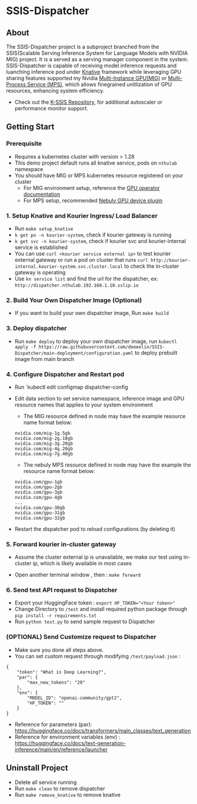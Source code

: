 # SSIS-Dispatcher

## About
The SSIS-Dispatcher project is a subproject branched from the SSIS(Scalable Serving Inference System for Language Models with NVIDIA MIG) project. It is a served as a serving manager component in the system. SSIS-Dispatcher is capable of receiving model inference requests and luanching inference pod under [Knative](https://knative.dev/docs/) framework while leveraging GPU sharing features supported my Nvidia [Multi-Instance GPU(MIG)](https://www.nvidia.com/en-us/technologies/multi-instance-gpu/) or [Multi-Process Service (MPS)](https://docs.nvidia.com/deploy/mps/index.html), which allows finegrained unitlization of GPU resources, enhancing system efficiency.
* Check out the [K-SSIS Repository](https://github.com/mike911209/K-SISS), for additional autoscaler or performance monitor support.

## Getting Start
### Prerequisite
* Requires a kubernetes cluster with version > 1.28
* This demo project default runs all knative service, pods  on `nthulab` namespace
* You should have MIG or MPS kubernetes resource registered on your cluster
    * For MIG environment setup, reference the [GPU operator documentation](https://docs.nvidia.com/datacenter/cloud-native/gpu-operator/latest/gpu-operator-mig.html)
    * For MPS setup, recommended [Nebuly GPU device plugin](https://github.com/nebuly-ai/k8s-device-plugin)

### 1. Setup Knative and Kourier Ingress/ Load Balancer

* Run `make setup_knative`
* `k get po -n kourier-system`, check if kourier gateway is running
* `k get svc -n kourier-system`, check if kourier svc and kourier-internal service is established
* You can use `curl <kourier service external ip>` to test kourier external gateway or run a pod on cluster that runs `curl http://kourier-internal.kourier-system.svc.cluster.local` to check the in-cluster gateway is operating
* Use `kn service list` and find the url for the dispatcher, ex: `http://dispatcher.nthulab.192.168.1.10.sslip.io`

### 2. Build Your Own Dispatcher Image (Optional)

* If you want to build your own dispatcher image, Run `make build`

### 3. Deploy dispatcher

* Run `make deploy` to deploy your own dispatcher image, run `kubectl apply -f https://raw.githubusercontent.com/deeeelin/SSIS-Dispatcher/main-deployment/configuration.yaml` to deploy prebuilt image from main branch

### 4. Configure Dispatcher and Restart pod

* Run `kubectl edit configmap dispatcher-config
* Edit data section to set service namespace, inference image and GPU resource names that applies to your system environment
    * The MIG resource defined in node may have the example resource name format below:
    ```
    nvidia.com/mig-1g.5gb
    nvidia.com/mig-2g.10gb
    nvidia.com/mig-3g.20gb
    nvidia.com/mig-4g.20gb
    nvidia.com/mig-7g.40gb
    ```
    * The nebuly MPS resource defined in node may have the example the resource name format below:
    ```
    nvidia.com/gpu-1gb
    nvidia.com/gpu-2gb
    nvidia.com/gpu-3gb
    nvidia.com/gpu-4gb
    ...
    nvidia.com/gpu-30gb
    nvidia.com/gpu-31gb
    nvidia.com/gpu-32gb
    ```

* Restart the dispatcher pod to reload configurations (by deleting it)

### 5. Forward kourier in-cluster gateway 

* Assume the cluster external ip is unavailable, we make our test using in-cluster ip, which is likely available in most cases

* Open another terminal window , then : `make forward`

### 6. Send test API request to Dispatcher
* Export your HuggingFace token : `export HF_TOKEN="<Your token>"`
* Change Directory to `/test` and install required python package through `pip install -r requirements.txt`
* Run `python test.py` to send sample request to Dispatcher

### (OPTIONAL) Send Customize request to Dispatcher
* Make sure you done all steps above.
* You can set custom request through modifying `/test/payload.json`	:
```
{
    "token": "What is Deep Learning?",
    "par": {
        "max_new_tokens": "20"
    },
    "env": {
        "MODEL_ID": "openai-community/gpt2",
        "HF_TOKEN": ""
    }
}
``` 
* Reference for parameters (par): https://huggingface.co/docs/transformers/main_classes/text_generation
* Reference for environment variables (env) : https://huggingface.co/docs/text-generation-inference/main/en/reference/launcher

## Uninstall Project
* Delete all service running
* Run `make clean` to remove dispatcher
* Run `make remove_knative` to remove knative
